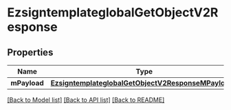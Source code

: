 # EzsigntemplateglobalGetObjectV2Response

## Properties
Name | Type | Description | Notes
------------ | ------------- | ------------- | -------------
**mPayload** | [**EzsigntemplateglobalGetObjectV2ResponseMPayload***](EzsigntemplateglobalGetObjectV2ResponseMPayload.md) |  | 

[[Back to Model list]](../README.md#documentation-for-models) [[Back to API list]](../README.md#documentation-for-api-endpoints) [[Back to README]](../README.md)


